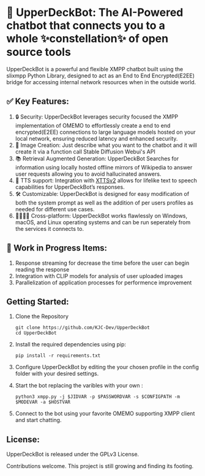 # 🔭 UpperDeckBot: The AI-Powered chatbot that connects you to a whole ✨constellation✨ of open source tools

UpperDeckBot is a powerful and flexible XMPP chatbot built using the slixmpp Python Library, designed to act as an End to End Encrypted(E2EE) bridge for accessing internal network resources when in the outside world.

## ✅ Key Features:

1. 🔒 Security: UpperDeckBot leverages security focused the XMPP implementation of OMEMO to effortlessly create a end to end encrypted(E2EE) connections to large language models hosted on your local network, ensuring reduced latency and enhanced security.
2. 🎨 Image Creation: Just describe what you want to the chatbot and it will create it via a function call Stable Diffusion Webui's API 
3. 📚 Retrieval Augmented Generation: UpperDeckBot Searches for information using locally hosted offline mirrors of Wikipedia to answer user requests allowing you to avoid hallucinated answers.
4. 💬 TTS support: Integration with [XTTSv2](https://huggingface.co/coqui/XTTS-v2) allows for lifelike text to speech capabilities for UpperDeckBot’s responses.
5. 🛠 Customizable: UpperDeckBot is designed for easy modification of both the system prompt as well as the addition of per users profiles as needed for different use cases.
6. 🫱🏻‍🫲🏿 Cross-platform: UpperDeckBot works flawlessly on Windows, macOS, and Linux operating systems and can be run seperately from the services it connects to.

## 🚧 Work in Progress Items:

1. Response streaming for decrease the time before the user can begin reading the response
2. Integration with CLIP models for analysis of user uploaded images
3. Parallelization of application processes for performence improvement

## Getting Started:

1. Clone the Repository
   ```
   git clone https://github.com/KJC-Dev/UpperDeckBot
   cd UpperDeckBot
   ```
2. Install the required dependencies using pip:
   ```
   pip install -r requirements.txt
   ```
2. Configure UpperDeckBot by editing the your chosen profile in the config folder with your desired settings.

4. Start the bot replacing the varibles with your own :
   ```
   python3 xmpp.py -j $JIDVAR -p $PASSWORDVAR -s $CONFIGPATH -m $MODEVAR -a $HOSTVAR
   ```
5. Connect to the bot using your favorite OMEMO supporting XMPP client and start chatting. 


## **License**:

UpperDeckBot is released under the GPLv3 License. 

Contributions welcome. This project is still growing and finding its footing.
